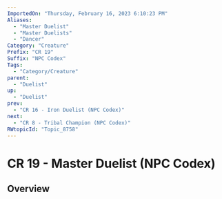 ```yaml
---
ImportedOn: "Thursday, February 16, 2023 6:10:23 PM"
Aliases:
  - "Master Duelist"
  - "Master Duelists"
  - "Dancer"
Category: "Creature"
Prefix: "CR 19"
Suffix: "NPC Codex"
Tags:
  - "Category/Creature"
parent:
  - "Duelist"
up:
  - "Duelist"
prev:
  - "CR 16 - Iron Duelist (NPC Codex)"
next:
  - "CR 8 - Tribal Champion (NPC Codex)"
RWtopicId: "Topic_8758"
---
```

# CR 19 - Master Duelist (NPC Codex)
## Overview
